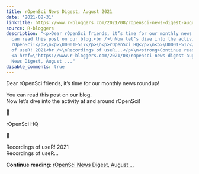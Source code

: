```yaml
---
title: rOpenSci News Digest, August 2021
date: '2021-08-31'
linkTitle: https://www.r-bloggers.com/2021/08/ropensci-news-digest-august-2021/
source: R-bloggers
description: "<p>Dear rOpenSci friends, it’s time for our monthly news roundup!</p>\n<p>You
  can read this post on our blog.<br />\nNow let’s dive into the activity at and around
  rOpenSci!</p>\n<p>\U0001F517</p>\n<p>rOpenSci HQ</p>\n<p>\U0001F517</p>\n<p>Recordings
  of useR! 2021<br />\nRecordings of useR...</p>\n<strong>Continue reading</strong>:
  <a href=\"https://www.r-bloggers.com/2021/08/ropensci-news-digest-august-2021/\">rOpenSci
  News Digest, August ..."
disable_comments: true
---
```

<p>Dear rOpenSci friends, it’s time for our monthly news roundup!</p>
<p>You can read this post on our blog.<br />
Now let’s dive into the activity at and around rOpenSci!</p>
<p>🔗</p>
<p>rOpenSci HQ</p>
<p>🔗</p>
<p>Recordings of useR! 2021<br />
Recordings of useR...</p>
<strong>Continue reading</strong>: <a href="https://www.r-bloggers.com/2021/08/ropensci-news-digest-august-2021/">rOpenSci News Digest, August ...